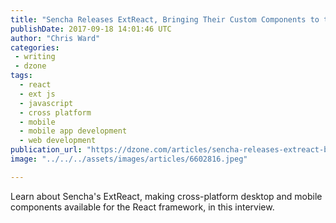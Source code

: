 ```yaml
---
title: "Sencha Releases ExtReact, Bringing Their Custom Components to the React..."
publishDate: 2017-09-18 14:01:46 UTC
author: "Chris Ward"
categories:
 - writing
 - dzone
tags:
  - react
  - ext js
  - javascript
  - cross platform
  - mobile
  - mobile app development
  - web development
publication_url: "https://dzone.com/articles/sencha-releases-extreact-bringing-their-custom-com"
image: "../../../assets/images/articles/6602816.jpeg"

---
```

Learn about Sencha's ExtReact, making cross-platform desktop and mobile components available for the React framework, in this interview.

